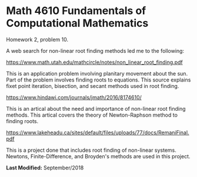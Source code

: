 # Math 4610 Fundamentals of Computational Mathematics
Homework 2, problem 10.

A web search for non-linear root finding methods led me to the following:

https://www.math.utah.edu/mathcircle/notes/non_linear_root_finding.pdf

This is an application problem involving planitary movement about the sun. Part of the problem involves finding roots
to equations. This source explains fixet point iteration, bisection, and secant methods used in root finding.

https://www.hindawi.com/journals/jmath/2016/8174610/

This is an artical about the need and importance of non-linear root finding methods. This artical covers the theory of
Newton-Raphson method to finding roots.

https://www.lakeheadu.ca/sites/default/files/uploads/77/docs/RemaniFinal.pdf

This is a project done that includes root finding of non-linear systems. Newtons, Finite-Difference, and Broyden's
methods are used in this project.

**Last Modified:** September/2018
